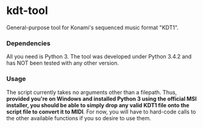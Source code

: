 # kdt-tool
General-purpose tool for Konami's sequenced music format "KDT1".


### Dependencies
All you need is Python 3. The tool was developed under Python 3.4.2 and has NOT been tested with any other version.


### Usage
The script currently takes no arguments other than a filepath. Thus, **provided you're on Windows and installed Python 3 using the official MSI installer, you should be able to simply drop any valid KDT1 file onto the script file to convert it to MIDI**. For now, you will have to hard-code calls to the other available functions if you so desire to use them.
